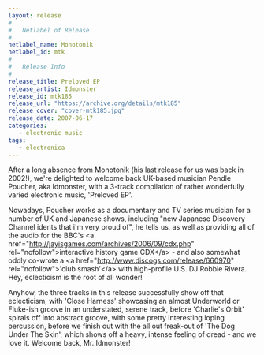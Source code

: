 ```yaml
---
layout: release
#
#   Netlabel of Release
#
netlabel_name: Monotonik
netlabel_id: mtk
#
#   Release Info
#
release_title: Preloved EP
release_artist: Idmonster
release_id: mtk185
release_url: "https://archive.org/details/mtk185"
release_cover: "cover-mtk185.jpg"
release_date: 2007-06-17
categories:
   - electronic music
tags:
   - electronica
---
```

After a long absence from Monotonik (his last release for us was back in 2002!), we're delighted to welcome back UK-based musician Pendle Poucher, aka Idmonster, with a 3-track compilation of rather wonderfully varied electronic music, 'Preloved EP'.

Nowadays, Poucher works as a documentary and TV series musician for a number of UK and Japanese shows, including "new Japanese Discovery Channel idents that i'm very proud of", he tells us, as well as providing all of the audio for the BBC's &lt;a href="http://jayisgames.com/archives/2006/09/cdx.php" rel="nofollow"&gt;interactive history game CDX&lt;/a&gt; - and also somewhat oddly co-wrote a &lt;a href="http://www.discogs.com/release/660970" rel="nofollow"&gt;'club smash'&lt;/a&gt; with high-profile U.S. DJ Robbie Rivera. Hey, eclecticism is the root of all wonder!

Anyhow, the three tracks in this release successfully show off that eclecticism, with 'Close Harness' showcasing an almost Underworld or Fluke-ish groove in an understated, serene track, before 'Charlie's Orbit' spirals off into abstract groove, with some pretty interesting loping percussion, before we finish out with the all out freak-out of 'The Dog Under The Skin', which shows off a heavy, intense feeling of dread - and we love it. Welcome back, Mr. Idmonster!
